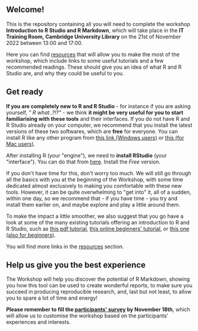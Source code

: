 
## Welcome!

This is the repository containing all you will need to complete the workshop **Introduction to R Studio and R Markdown**, which will take place in the **IT Training Room, Cambridge University Library** on the 21st of November 2022 between 13:00 and 17:00.

Here you can find [resources](00_Resources_and_readings/resources.md) that will allow you to make the most of the workshop, which include links to some useful tutorials and a few recommended readings. These should give you an idea of what R and R Studio are, and why they could be useful to you.

## Get ready

**If you are completely new to R and R Studio** - for instance if you are asking yourself, *" R what..?!?"* - we think **it might be very useful for you to start familiarising with these tools** and their interfaces.
If you do not have R and R Studio already on your computer, we recommend that you install the latest versions of these two softwares, which are **free** for everyone.
You can install R like any other program from [this link (Windows users)](https://cran.r-project.org/bin/windows/base/) or [this (for Mac users)](https://cran.r-project.org/bin/macosx/). 

After installing R (your "engine"), we need to **install RStudio** (your "interface").
You can do that from [here](https://www.rstudio.com/products/rstudio/download/). Install the *Free* version.

If you don't have time for this, don't worry too much.
We will still go through all the basics with you at the beginning of the Workshop, with some time dedicated almost exclusively to making you comfortable with these new tools.
However, it can be quite overwhelming to "get into" it, all of a sudden, within one day, so we recommend that - if you have time - you try and install them earlier on, and maybe explore and play a little around them.

To make the impact a little smoother, we also suggest that you go have a look at some of the many existing tutorials offering an introduction to R and R Studio, such as [this pdf tutorial](00_Resources_and_readings/R_RStudio_Basics.pdf), [this online beginners' tutorial](https://education.rstudio.com/learn/beginner/), or [this one (also for beginners)](https://moderndive.netlify.app/1-getting-started.html).

You will find more links in the [resources](00_Resources_and_readings/resources.md) section.

## Help us give you the best experience

The Workshop will help you discover the potential of R Markdown, showing you how this tool can be used to create wonderful reports, to make sure you succeed in producing reproducible research, and, last but not least, to allow you to spare a lot of time and energy!

**Please remember to fill the [participants' survey](https://forms.gle/FDBZdDxy72aMitZV9) by November 18th**, which will allow us to customise the workshop based on the participants' experiences and interests.
